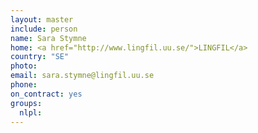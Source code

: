 ```yaml
---
layout: master
include: person
name: Sara Stymne
home: <a href="http://www.lingfil.uu.se/">LINGFIL</a>
country: "SE"
photo:
email: sara.stymne@lingfil.uu.se
phone:
on_contract: yes
groups:
  nlpl:
---
```

